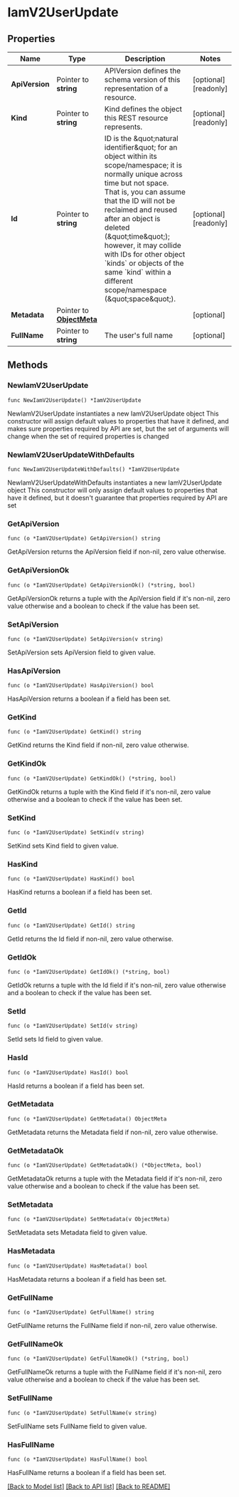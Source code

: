# IamV2UserUpdate

## Properties

Name | Type | Description | Notes
------------ | ------------- | ------------- | -------------
**ApiVersion** | Pointer to **string** | APIVersion defines the schema version of this representation of a resource. | [optional] [readonly] 
**Kind** | Pointer to **string** | Kind defines the object this REST resource represents. | [optional] [readonly] 
**Id** | Pointer to **string** | ID is the \&quot;natural identifier\&quot; for an object within its scope/namespace; it is normally unique across time but not space. That is, you can assume that the ID will not be reclaimed and reused after an object is deleted (\&quot;time\&quot;); however, it may collide with IDs for other object &#x60;kinds&#x60; or objects of the same &#x60;kind&#x60; within a different scope/namespace (\&quot;space\&quot;). | [optional] [readonly] 
**Metadata** | Pointer to [**ObjectMeta**](ObjectMeta.md) |  | [optional] 
**FullName** | Pointer to **string** | The user&#39;s full name | [optional] 

## Methods

### NewIamV2UserUpdate

`func NewIamV2UserUpdate() *IamV2UserUpdate`

NewIamV2UserUpdate instantiates a new IamV2UserUpdate object
This constructor will assign default values to properties that have it defined,
and makes sure properties required by API are set, but the set of arguments
will change when the set of required properties is changed

### NewIamV2UserUpdateWithDefaults

`func NewIamV2UserUpdateWithDefaults() *IamV2UserUpdate`

NewIamV2UserUpdateWithDefaults instantiates a new IamV2UserUpdate object
This constructor will only assign default values to properties that have it defined,
but it doesn't guarantee that properties required by API are set

### GetApiVersion

`func (o *IamV2UserUpdate) GetApiVersion() string`

GetApiVersion returns the ApiVersion field if non-nil, zero value otherwise.

### GetApiVersionOk

`func (o *IamV2UserUpdate) GetApiVersionOk() (*string, bool)`

GetApiVersionOk returns a tuple with the ApiVersion field if it's non-nil, zero value otherwise
and a boolean to check if the value has been set.

### SetApiVersion

`func (o *IamV2UserUpdate) SetApiVersion(v string)`

SetApiVersion sets ApiVersion field to given value.

### HasApiVersion

`func (o *IamV2UserUpdate) HasApiVersion() bool`

HasApiVersion returns a boolean if a field has been set.

### GetKind

`func (o *IamV2UserUpdate) GetKind() string`

GetKind returns the Kind field if non-nil, zero value otherwise.

### GetKindOk

`func (o *IamV2UserUpdate) GetKindOk() (*string, bool)`

GetKindOk returns a tuple with the Kind field if it's non-nil, zero value otherwise
and a boolean to check if the value has been set.

### SetKind

`func (o *IamV2UserUpdate) SetKind(v string)`

SetKind sets Kind field to given value.

### HasKind

`func (o *IamV2UserUpdate) HasKind() bool`

HasKind returns a boolean if a field has been set.

### GetId

`func (o *IamV2UserUpdate) GetId() string`

GetId returns the Id field if non-nil, zero value otherwise.

### GetIdOk

`func (o *IamV2UserUpdate) GetIdOk() (*string, bool)`

GetIdOk returns a tuple with the Id field if it's non-nil, zero value otherwise
and a boolean to check if the value has been set.

### SetId

`func (o *IamV2UserUpdate) SetId(v string)`

SetId sets Id field to given value.

### HasId

`func (o *IamV2UserUpdate) HasId() bool`

HasId returns a boolean if a field has been set.

### GetMetadata

`func (o *IamV2UserUpdate) GetMetadata() ObjectMeta`

GetMetadata returns the Metadata field if non-nil, zero value otherwise.

### GetMetadataOk

`func (o *IamV2UserUpdate) GetMetadataOk() (*ObjectMeta, bool)`

GetMetadataOk returns a tuple with the Metadata field if it's non-nil, zero value otherwise
and a boolean to check if the value has been set.

### SetMetadata

`func (o *IamV2UserUpdate) SetMetadata(v ObjectMeta)`

SetMetadata sets Metadata field to given value.

### HasMetadata

`func (o *IamV2UserUpdate) HasMetadata() bool`

HasMetadata returns a boolean if a field has been set.

### GetFullName

`func (o *IamV2UserUpdate) GetFullName() string`

GetFullName returns the FullName field if non-nil, zero value otherwise.

### GetFullNameOk

`func (o *IamV2UserUpdate) GetFullNameOk() (*string, bool)`

GetFullNameOk returns a tuple with the FullName field if it's non-nil, zero value otherwise
and a boolean to check if the value has been set.

### SetFullName

`func (o *IamV2UserUpdate) SetFullName(v string)`

SetFullName sets FullName field to given value.

### HasFullName

`func (o *IamV2UserUpdate) HasFullName() bool`

HasFullName returns a boolean if a field has been set.


[[Back to Model list]](../README.md#documentation-for-models) [[Back to API list]](../README.md#documentation-for-api-endpoints) [[Back to README]](../README.md)


